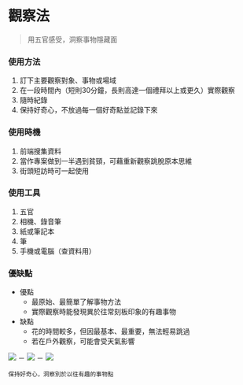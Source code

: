 
# 觀察法

> 用五官感受，洞察事物隱藏面

### 使用方法
1. 訂下主要觀察對象、事物或場域
2. 在一段時間內（短則30分鐘，長則高達一個禮拜以上或更久）實際觀察
3. 隨時紀錄
4. 保持好奇心，不放過每一個好奇點並記錄下來

### 使用時機
1. 前端搜集資料
2. 當作專案做到一半遇到貧頸，可藉重新觀察跳脫原本思維
3. 街頭短訪時可一起使用

### 使用工具
1. 五官
2. 相機、錄音筆
3. 紙或筆記本
4. 筆
5. 手機或電腦（查資料用）

### 優缺點
- 優點
    - 最原始、最簡單了解事物方法
    - 實際觀察時能發現異於往常刻板印象的有趣事物
- 缺點
    - 花的時間較多，但因最基本、最重要，無法輕易跳過
    - 若在戶外觀察，可能會受天氣影響
    
![](https://i.imgur.com/6cS6Tr8.jpg)
－
![](https://i.imgur.com/dagmXLS.jpg)
－
![](https://i.imgur.com/uJ8gggv.jpg)




```
保持好奇心，洞察別於以往有趣的事物點
```
